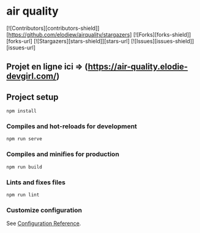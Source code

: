# air quality

[![Contributors][contributors-shield]][https://github.com/elodiew/airquality/stargazers] [![Forks][forks-shield]][forks-url] [![Stargazers][stars-shield]][stars-url] [![Issues][issues-shield]][issues-url]

## Projet en ligne ici => (https://air-quality.elodie-devgirl.com/)

## Project setup
```
npm install
```

### Compiles and hot-reloads for development
```
npm run serve
```

### Compiles and minifies for production
```
npm run build
```

### Lints and fixes files
```
npm run lint
```

### Customize configuration
See [Configuration Reference](https://cli.vuejs.org/config/).
